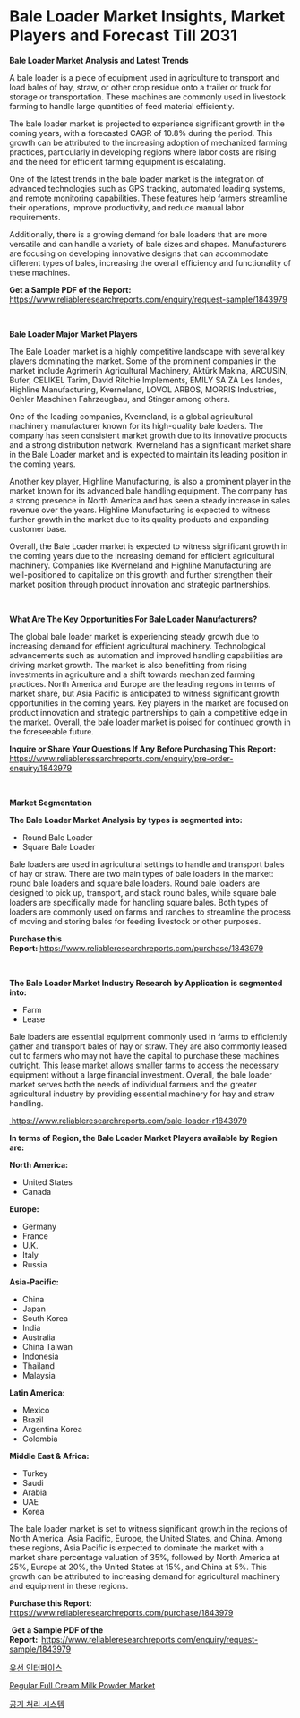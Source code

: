 <p><h1>Bale Loader Market Insights, Market Players and Forecast Till 2031</h1></p><p><strong>Bale Loader Market Analysis and Latest Trends</strong></p>
<p><p>A bale loader is a piece of equipment used in agriculture to transport and load bales of hay, straw, or other crop residue onto a trailer or truck for storage or transportation. These machines are commonly used in livestock farming to handle large quantities of feed material efficiently.</p><p>The bale loader market is projected to experience significant growth in the coming years, with a forecasted CAGR of 10.8% during the period. This growth can be attributed to the increasing adoption of mechanized farming practices, particularly in developing regions where labor costs are rising and the need for efficient farming equipment is escalating.</p><p>One of the latest trends in the bale loader market is the integration of advanced technologies such as GPS tracking, automated loading systems, and remote monitoring capabilities. These features help farmers streamline their operations, improve productivity, and reduce manual labor requirements.</p><p>Additionally, there is a growing demand for bale loaders that are more versatile and can handle a variety of bale sizes and shapes. Manufacturers are focusing on developing innovative designs that can accommodate different types of bales, increasing the overall efficiency and functionality of these machines.</p></p>
<p><strong>Get a Sample PDF of the Report:&nbsp;</strong> <a href="https://www.reliableresearchreports.com/enquiry/request-sample/1843979">https://www.reliableresearchreports.com/enquiry/request-sample/1843979</a></p>
<p>&nbsp;</p>
<p><strong>Bale Loader Major Market Players</strong></p>
<p><p>The Bale Loader market is a highly competitive landscape with several key players dominating the market. Some of the prominent companies in the market include Agrimerin Agricultural Machinery, Aktürk Makina, ARCUSIN, Bufer, CELIKEL Tarim, David Ritchie Implements, EMILY SA ZA Les landes, Highline Manufacturing, Kverneland, LOVOL ARBOS, MORRIS Industries, Oehler Maschinen Fahrzeugbau, and Stinger among others.</p><p>One of the leading companies, Kverneland, is a global agricultural machinery manufacturer known for its high-quality bale loaders. The company has seen consistent market growth due to its innovative products and a strong distribution network. Kverneland has a significant market share in the Bale Loader market and is expected to maintain its leading position in the coming years.</p><p>Another key player, Highline Manufacturing, is also a prominent player in the market known for its advanced bale handling equipment. The company has a strong presence in North America and has seen a steady increase in sales revenue over the years. Highline Manufacturing is expected to witness further growth in the market due to its quality products and expanding customer base.</p><p>Overall, the Bale Loader market is expected to witness significant growth in the coming years due to the increasing demand for efficient agricultural machinery. Companies like Kverneland and Highline Manufacturing are well-positioned to capitalize on this growth and further strengthen their market position through product innovation and strategic partnerships.</p></p>
<p>&nbsp;</p>
<p><strong>What Are The Key Opportunities For Bale Loader Manufacturers?</strong></p>
<p><p>The global bale loader market is experiencing steady growth due to increasing demand for efficient agricultural machinery. Technological advancements such as automation and improved handling capabilities are driving market growth. The market is also benefitting from rising investments in agriculture and a shift towards mechanized farming practices. North America and Europe are the leading regions in terms of market share, but Asia Pacific is anticipated to witness significant growth opportunities in the coming years. Key players in the market are focused on product innovation and strategic partnerships to gain a competitive edge in the market. Overall, the bale loader market is poised for continued growth in the foreseeable future.</p></p>
<p><strong>Inquire or Share Your Questions If Any Before Purchasing This Report:</strong> <a href="https://www.reliableresearchreports.com/enquiry/pre-order-enquiry/1843979">https://www.reliableresearchreports.com/enquiry/pre-order-enquiry/1843979</a></p>
<p>&nbsp;</p>
<p><strong>Market Segmentation</strong></p>
<p><strong>The Bale Loader Market Analysis by types is segmented into:</strong></p>
<p><ul><li>Round Bale Loader</li><li>Square Bale Loader</li></ul></p>
<p><p>Bale loaders are used in agricultural settings to handle and transport bales of hay or straw. There are two main types of bale loaders in the market: round bale loaders and square bale loaders. Round bale loaders are designed to pick up, transport, and stack round bales, while square bale loaders are specifically made for handling square bales. Both types of loaders are commonly used on farms and ranches to streamline the process of moving and storing bales for feeding livestock or other purposes.</p></p>
<p><strong>Purchase this Report:&nbsp;</strong><a href="https://www.reliableresearchreports.com/purchase/1843979">https://www.reliableresearchreports.com/purchase/1843979</a></p>
<p>&nbsp;</p>
<p><strong>The Bale Loader Market Industry Research by Application is segmented into:</strong></p>
<p><ul><li>Farm</li><li>Lease</li></ul></p>
<p><p>Bale loaders are essential equipment commonly used in farms to efficiently gather and transport bales of hay or straw. They are also commonly leased out to farmers who may not have the capital to purchase these machines outright. This lease market allows smaller farms to access the necessary equipment without a large financial investment. Overall, the bale loader market serves both the needs of individual farmers and the greater agricultural industry by providing essential machinery for hay and straw handling.</p></p>
<p><a href="https://www.reliableresearchreports.com/bale-loader-r1843979">&nbsp;https://www.reliableresearchreports.com/bale-loader-r1843979</a></p>
<p><strong>In terms of Region, the Bale Loader Market Players available by Region are:</strong></p>
<p>
    <p> <strong> North America: </strong>
        <ul>
            <li>United States</li>
            <li>Canada</li>
        </ul>
        </p> 
    <p> <strong> Europe: </strong>
        <ul>
            <li>Germany</li>
            <li>France</li>
            <li>U.K.</li>
            <li>Italy</li>
            <li>Russia</li>
        </ul>
        </p> 
    <p> <strong> Asia-Pacific: </strong>
        <ul>
            <li>China</li>
            <li>Japan</li>
            <li>South Korea</li>
            <li>India</li>
            <li>Australia</li>
            <li>China Taiwan</li>
            <li>Indonesia</li>
            <li>Thailand</li>
            <li>Malaysia</li>
        </ul>
        </p> 
    <p> <strong> Latin America: </strong>
        <ul>
            <li>Mexico</li>
            <li>Brazil</li>
            <li>Argentina Korea</li>
            <li>Colombia</li>
        </ul>
        </p> 
    <p> <strong> Middle East & Africa: </strong>
        <ul>
            <li>Turkey</li>
            <li>Saudi</li>
            <li>Arabia</li>
            <li>UAE</li>
            <li>Korea</li>
        </ul>
    </p>
    </p>
<p><p>The bale loader market is set to witness significant growth in the regions of North America, Asia Pacific, Europe, the United States, and China. Among these regions, Asia Pacific is expected to dominate the market with a market share percentage valuation of 35%, followed by North America at 25%, Europe at 20%, the United States at 15%, and China at 5%. This growth can be attributed to increasing demand for agricultural machinery and equipment in these regions.</p></p>
<p><strong>Purchase this Report: </strong><a href="https://www.reliableresearchreports.com/purchase/1843979">https://www.reliableresearchreports.com/purchase/1843979</a></p>
<p>&nbsp;<strong>Get a Sample PDF of the Report:&nbsp;&nbsp;</strong><a href="https://www.reliableresearchreports.com/enquiry/request-sample/1843979">https://www.reliableresearchreports.com/enquiry/request-sample/1843979</a></p>
<p><strong></strong></p>
<p><p><a href="https://medium.com/@eugenekim6262/2024-2031%EB%85%84-%EB%8F%99%EC%95%88-%EC%98%88%EC%B8%A1%EB%90%9C-%EC%9C%A0%EC%84%A0-%EC%9D%B8%ED%84%B0%ED%8E%98%EC%9D%B4%EC%8A%A4-%EC%8B%9C%EC%9E%A5-%EB%8F%99%ED%96%A5-%EB%B0%8F-%EC%8B%9C%EC%9E%A5-%EB%B6%84%EC%84%9D-a6086a1b35d2">유선 인터페이스</a></p><p><a href="https://chivalrous-flock-a86.notion.site/Regular-Full-Cream-Milk-Powder-Market-Trends-and-Market-Analysis-forecasted-for-period-2024-2031-58e9457f19d341009401335b358efaff">Regular Full Cream Milk Powder Market</a></p><p><a href="https://medium.com/@albinbrakus2023/%EA%B3%B5%EA%B8%B0-%EC%B2%98%EB%A6%AC-%EC%8B%9C%EC%8A%A4%ED%85%9C-%EC%8B%9C%EC%9E%A5-%EA%B7%9C%EB%AA%A8-%EC%8B%9C%EC%9E%A5-%EC%A0%84%EB%A7%9D-%EB%B0%8F-%EC%8B%9C%EC%9E%A5-%EC%A0%84%EB%A7%9D-2024%EB%85%84%EB%B6%80%ED%84%B0-2031%EB%85%84%EA%B9%8C%EC%A7%80-bb09094b892b">공기 처리 시스템</a></p></p>